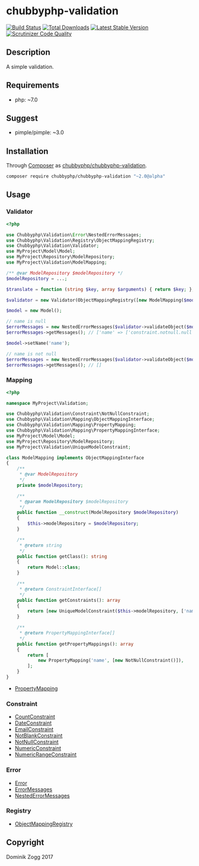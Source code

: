 # chubbyphp-validation

[![Build Status](https://api.travis-ci.org/chubbyphp/chubbyphp-validation.png?branch=master)](https://travis-ci.org/chubbyphp/chubbyphp-validation)
[![Total Downloads](https://poser.pugx.org/chubbyphp/chubbyphp-validation/downloads.png)](https://packagist.org/packages/chubbyphp/chubbyphp-validation)
[![Latest Stable Version](https://poser.pugx.org/chubbyphp/chubbyphp-validation/v/stable.png)](https://packagist.org/packages/chubbyphp/chubbyphp-validation)
[![Scrutinizer Code Quality](https://scrutinizer-ci.com/g/chubbyphp/chubbyphp-validation/badges/quality-score.png?b=master)](https://scrutinizer-ci.com/g/chubbyphp/chubbyphp-validation/?branch=master)

## Description

A simple validation.

## Requirements

 * php: ~7.0

## Suggest

 * pimple/pimple: ~3.0

## Installation

Through [Composer](http://getcomposer.org) as [chubbyphp/chubbyphp-validation][1].

```sh
composer require chubbyphp/chubbyphp-validation "~2.0@alpha"
```

## Usage

### Validator

```php
<?php

use Chubbyphp\Validation\Error\NestedErrorMessages;
use Chubbyphp\Validation\Registry\ObjectMappingRegistry;
use Chubbyphp\Validation\Validator;
use MyProject\Model\Model;
use MyProject\Repository\ModelRepository;
use MyProject\Validation\ModelMapping;

/** @var ModelRepository $modelRepository */
$modelRepository = ...;

$translate = function (string $key, array $arguments) { return $key; };

$validator = new Validator(ObjectMappingRegistry([new ModelMapping($modelRepository)]));

$model = new Model();

// name is null
$errorMessages = new NestedErrorMessages($validator->validateObject($model), $translate);
$errorMessages->getMessages(); // ['name' => ['constraint.notnull.null']]

$model->setName('name');

// name is not null
$errorMessages = new NestedErrorMessages($validator->validateObject($model), $translate);
$errorMessages->getMessages(); // []
```

### Mapping

```php
<?php

namespace MyProject\Validation;

use Chubbyphp\Validation\Constraint\NotNullConstraint;
use Chubbyphp\Validation\Mapping\ObjectMappingInterface;
use Chubbyphp\Validation\Mapping\PropertyMapping;
use Chubbyphp\Validation\Mapping\PropertyMappingInterface;
use MyProject\Model\Model;
use MyProject\Repository\ModelRepository;
use MyProject\Validation\UniqueModelConstraint;

class ModelMapping implements ObjectMappingInterface
{
    /**
     * @var ModelRepository
     */
    private $modelRepository;

    /**
     * @param ModelRepository $modelRepository
     */
    public function __construct(ModelRepository $modelRepository)
    {
        $this->modelRepository = $modelRepository;
    }

    /**
     * @return string
     */
    public function getClass(): string
    {
        return Model::class;
    }

    /**
     * @return ConstraintInterface[]
     */
    public function getConstraints(): array
    {
        return [new UniqueModelConstraint($this->modelRepository, ['name'])];
    }

    /**
     * @return PropertyMappingInterface[]
     */
    public function getPropertyMappings(): array
    {
        return [
            new PropertyMapping('name', [new NotNullConstraint()]),
        ];
    }
}
```

 * [PropertyMapping][2]

### Constraint

* [CountConstraint][20]
* [DateConstraint][21]
* [EmailConstraint][22]
* [NotBlankConstraint][23]
* [NotNullConstraint][24]
* [NumericConstraint][25]
* [NumericRangeConstraint][26]

### Error

* [Error][3]
* [ErrorMessages][4]
* [NestedErrorMessages][5]

### Registry

* [ObjectMappingRegistry][6]

## Copyright

Dominik Zogg 2017


[1]: https://packagist.org/packages/chubbyphp/chubbyphp-validation

[2]: doc/Mapping/PropertyMapping.md

[3]: doc/Error/Error.md
[4]: doc/Error/ErrorMessages.md
[5]: doc/Error/NestedErrorMessages.md
[6]: doc/Registry/ObjectMappingRegistry.md

[20]: doc/Constraint/CountConstraint.md
[21]: doc/Constraint/DateConstraint.md
[22]: doc/Constraint/EmailConstraint.md
[23]: doc/Constraint/NotBlankConstraint.md
[24]: doc/Constraint/NotNullConstraint.md
[25]: doc/Constraint/NumericConstraint.md
[26]: doc/Constraint/NumericRangeConstraint.md
